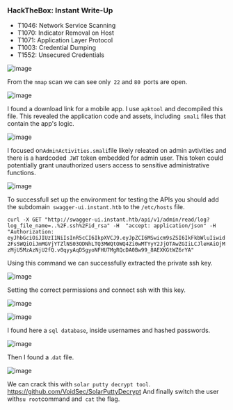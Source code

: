 ### HackTheBox: Instant Write-Up 

- T1046: Network Service Scanning
- T1070: Indicator Removal on Host
- T1071: Application Layer Protocol
- T1003: Credential Dumping
- T1552: Unsecured Credentials


![image](https://github.com/user-attachments/assets/fde3eed5-7d41-4a6b-9f68-d07aa72faace)

From the `nmap` scan we can see only` 22` and `80 `ports are open.

![image](https://github.com/user-attachments/assets/03a177cd-c515-4b01-9f0d-6e36f50075d1)

I found a download link for a mobile app. I use `apktool`  and decompiled this file. This revealed the application code and assets, including` smali` files that contain the app's logic.

![image](https://github.com/user-attachments/assets/f39c5658-80b9-4b9b-a1ef-00424118740f)

I focused on` AdminActivities.smali `file likely releated on admin avtivities and there is a hardcoded` JWT` token embedded for admin user. This token could potentially grant unauthorized users access to sensitive administrative functions.

![image](https://github.com/user-attachments/assets/761f961b-41a0-45b2-8be9-a6ee76bf1091)

To successfull set up the environment for testing the APIs you should add the subdomain` swagger-ui.instant.htb` to the `/etc/hosts` file. 

`curl -X GET "http://swagger-ui.instant.htb/api/v1/admin/read/log?log_file_name=..%2F.ssh%2Fid_rsa" -H  "accept: application/json" -H  "Authorization: eyJhbGciOiJIUzI1NiIsInR5cCI6IkpXVCJ9.eyJpZCI6MSwicm9sZSI6IkFkbWluIiwid2FsSWQiOiJmMGVjYTZlNS03ODNhLTQ3MWQtOWQ4Zi0wMTYyY2JjOTAwZGIiLCJleHAiOjMzMjU5MzAzNjU2fQ.v0qyyAqDSgyoNFHU7MgRQcDA0Bw99_8AEXKGtWZ6rYA"`

 Using this command we can successfully extracted the private ssh key.

![image](https://github.com/user-attachments/assets/43aa59c7-0a47-4538-968b-75119333feac)

Setting the correct permissions and connect ssh with this key.

![image](https://github.com/user-attachments/assets/19fac0dd-9870-4244-89fd-b7259217733e)

![image](https://github.com/user-attachments/assets/2266b5b3-4ab6-4a2d-9ac7-286b9c738df2)

I found here a `sql database`, inside usernames and hashed passwords. 

![image](https://github.com/user-attachments/assets/489792b3-37b5-41eb-a63e-6cd2b03f4ad3)

Then I found a .`dat` file. 

![image](https://github.com/user-attachments/assets/c6cfc226-d102-4549-9173-c35da06ed0d0)

We can crack this with `solar putty decrypt tool`. https://github.com/VoidSec/SolarPuttyDecrypt
And finally switch the user with` su root `command and` cat` the flag.

